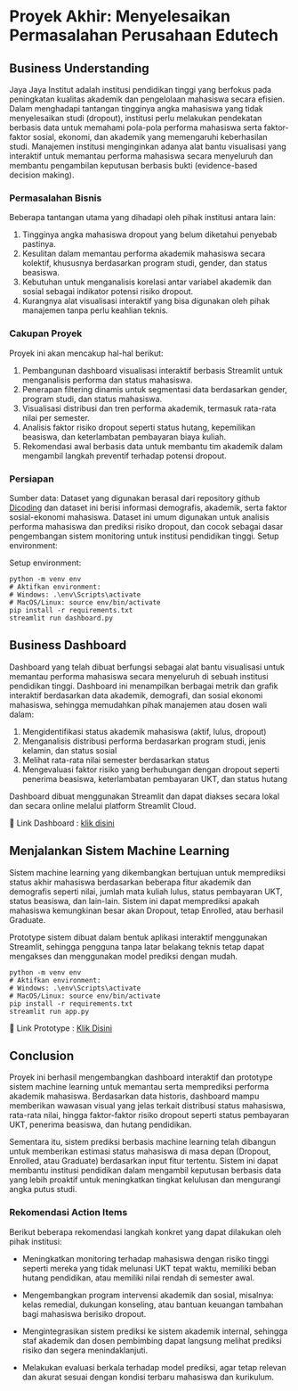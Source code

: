 # Proyek Akhir: Menyelesaikan Permasalahan Perusahaan Edutech

## Business Understanding
Jaya Jaya Institut adalah institusi pendidikan tinggi yang berfokus pada peningkatan kualitas akademik dan pengelolaan mahasiswa secara efisien. Dalam menghadapi tantangan tingginya angka mahasiswa yang tidak menyelesaikan studi (dropout), institusi perlu melakukan pendekatan berbasis data untuk memahami pola-pola performa mahasiswa serta faktor-faktor sosial, ekonomi, dan akademik yang memengaruhi keberhasilan studi.
Manajemen institusi menginginkan adanya alat bantu visualisasi yang interaktif untuk memantau performa mahasiswa secara menyeluruh dan membantu pengambilan keputusan berbasis bukti (evidence-based decision making).

### Permasalahan Bisnis
Beberapa tantangan utama yang dihadapi oleh pihak institusi antara lain:
1. Tingginya angka mahasiswa dropout yang belum diketahui penyebab pastinya.
2. Kesulitan dalam memantau performa akademik mahasiswa secara kolektif, khususnya berdasarkan program studi, gender, dan status beasiswa.
3. Kebutuhan untuk menganalisis korelasi antar variabel akademik dan sosial sebagai indikator potensi risiko dropout.
4. Kurangnya alat visualisasi interaktif yang bisa digunakan oleh pihak manajemen tanpa perlu keahlian teknis.

### Cakupan Proyek
Proyek ini akan mencakup hal-hal berikut:
1. Pembangunan dashboard visualisasi interaktif berbasis Streamlit untuk menganalisis performa dan status mahasiswa.
2. Penerapan filtering dinamis untuk segmentasi data berdasarkan gender, program studi, dan status mahasiswa.
3. Visualisasi distribusi dan tren performa akademik, termasuk rata-rata nilai per semester.
4. Analisis faktor risiko dropout seperti status hutang, kepemilikan beasiswa, dan keterlambatan pembayaran biaya kuliah.
5. Rekomendasi awal berbasis data untuk membantu tim akademik dalam mengambil langkah preventif terhadap potensi dropout.

### Persiapan

Sumber data: Dataset yang digunakan berasal dari repository github [Dicoding](https://github.com/dicodingacademy/dicoding_dataset/tree/main/students_performance) dan dataset ini berisi informasi demografis, akademik, serta faktor sosial-ekonomi mahasiswa. Dataset ini umum digunakan untuk analisis performa mahasiswa dan prediksi risiko dropout, dan cocok sebagai dasar pengembangan sistem monitoring untuk institusi pendidikan tinggi. Setup environment:

Setup environment:
```
python -m venv env  
# Aktifkan environment:  
# Windows: .\env\Scripts\activate  
# MacOS/Linux: source env/bin/activate  
pip install -r requirements.txt
streamlit run dashboard.py
```

## Business Dashboard
Dashboard yang telah dibuat berfungsi sebagai alat bantu visualisasi untuk memantau performa mahasiswa secara menyeluruh di sebuah institusi pendidikan tinggi. Dashboard ini menampilkan berbagai metrik dan grafik interaktif berdasarkan data akademik, demografi, dan sosial ekonomi mahasiswa, sehingga memudahkan pihak manajemen atau dosen wali dalam:
1. Mengidentifikasi status akademik mahasiswa (aktif, lulus, dropout)
2. Menganalisis distribusi performa berdasarkan program studi, jenis kelamin, dan status sosial
3. Melihat rata-rata nilai semester berdasarkan status
4. Mengevaluasi faktor risiko yang berhubungan dengan dropout seperti penerima beasiswa, keterlambatan pembayaran UKT, dan status hutang

Dashboard dibuat menggunakan Streamlit dan dapat diakses secara lokal dan secara online melalui platform Streamlit Cloud.

🔗 Link Dashboard : [klik disini](https://dashboardedutech.streamlit.app/)

## Menjalankan Sistem Machine Learning
Sistem machine learning yang dikembangkan bertujuan untuk memprediksi status akhir mahasiswa berdasarkan beberapa fitur akademik dan demografis seperti nilai, jumlah mata kuliah lulus, status pembayaran UKT, status beasiswa, dan lain-lain. Sistem ini dapat memprediksi apakah mahasiswa kemungkinan besar akan Dropout, tetap Enrolled, atau berhasil Graduate.

Prototype sistem dibuat dalam bentuk aplikasi interaktif menggunakan Streamlit, sehingga pengguna tanpa latar belakang teknis tetap dapat mengakses dan menggunakan model prediksi dengan mudah.

```
python -m venv env  
# Aktifkan environment:  
# Windows: .\env\Scripts\activate  
# MacOS/Linux: source env/bin/activate  
pip install -r requirements.txt
streamlit run app.py
```

🚀 Link Prototype : [Klik Disini](https://edutechproblem-nsfc9yjgpus4xeuznyzttx.streamlit.app/)

## Conclusion
Proyek ini berhasil mengembangkan dashboard interaktif dan prototype sistem machine learning untuk memantau serta memprediksi performa akademik mahasiswa. Berdasarkan data historis, dashboard mampu memberikan wawasan visual yang jelas terkait distribusi status mahasiswa, rata-rata nilai, hingga faktor-faktor risiko dropout seperti status pembayaran UKT, penerima beasiswa, dan hutang pendidikan.

Sementara itu, sistem prediksi berbasis machine learning telah dibangun untuk memberikan estimasi status mahasiswa di masa depan (Dropout, Enrolled, atau Graduate) berdasarkan input fitur tertentu. Sistem ini dapat membantu institusi pendidikan dalam mengambil keputusan berbasis data yang lebih proaktif untuk meningkatkan tingkat kelulusan dan mengurangi angka putus studi.

### Rekomendasi Action Items
Berikut beberapa rekomendasi langkah konkret yang dapat dilakukan oleh pihak institusi:

- Meningkatkan monitoring terhadap mahasiswa dengan risiko tinggi seperti mereka yang tidak melunasi UKT tepat waktu, memiliki beban hutang pendidikan, atau memiliki nilai rendah di semester awal.

- Mengembangkan program intervensi akademik dan sosial, misalnya: kelas remedial, dukungan konseling, atau bantuan keuangan tambahan bagi mahasiswa berisiko dropout.

- Mengintegrasikan sistem prediksi ke sistem akademik internal, sehingga staf akademik dan dosen pembimbing dapat langsung melihat prediksi risiko dan segera menindaklanjuti.

- Melakukan evaluasi berkala terhadap model prediksi, agar tetap relevan dan akurat sesuai dengan kondisi terbaru mahasiswa dan kurikulum.

